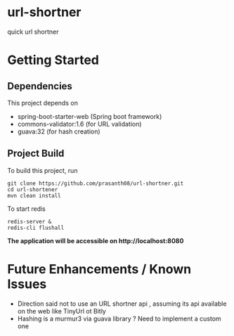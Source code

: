# url-shortner
quick url shortner


# Getting Started

## Dependencies

This project depends on
* spring-boot-starter-web (Spring boot framework)
* commons-validator:1.6 (for URL validation)
* guava:32 (for hash creation)

## Project Build

To build this project, run

```shell script
git clone https://github.com/prasanth08/url-shortner.git
cd url-shortener
mvn clean install
```
To start redis
```shell script
redis-server &
redis-cli flushall
```

**The application will be accessible on http://localhost:8080**

# Future Enhancements / Known Issues
* Direction said not to use an URL shortner api , assuming its api available on the web like TinyUrl ot Bitly
* Hashing is a murmur3 via guava library ? Need to implement a custom one
